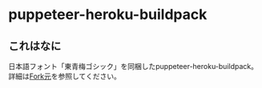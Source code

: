 # puppeteer-heroku-buildpack

## これはなに
日本語フォント「東青梅ゴシック」を同梱したpuppeteer-heroku-buildpack。  
詳細は[Fork元](https://github.com/jontewks/puppeteer-heroku-buildpack)を参照してください。
